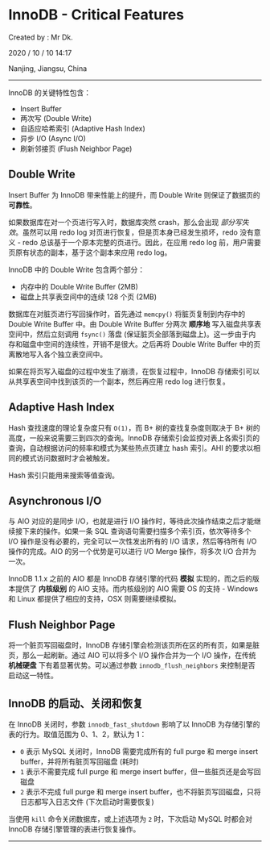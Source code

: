 # InnoDB - Critical Features

Created by : Mr Dk.

2020 / 10 / 10 14:17

Nanjing, Jiangsu, China

---

InnoDB 的关键特性包含：

* Insert Buffer
* 两次写 (Double Write)
* 自适应哈希索引 (Adaptive Hash Index)
* 异步 I/O (Async I/O)
* 刷新邻接页 (Flush Neighbor Page)

## Double Write

Insert Buffer 为 InnoDB 带来性能上的提升，而 Double Write 则保证了数据页的 **可靠性**。

如果数据库在对一个页进行写入时，数据库突然 crash，那么会出现 *部分写失效*。虽然可以用 redo log 对页进行恢复，但是页本身已经发生损坏，redo 没有意义 - redo 总该基于一个原本完整的页进行。因此，在应用 redo log 前，用户需要页原有状态的副本，基于这个副本来应用 redo log。

InnoDB 中的 Double Write 包含两个部分：

* 内存中的 Double Write Buffer (2MB)
* 磁盘上共享表空间中的连续 128 个页 (2MB)

数据库在对脏页进行写回操作时，首先通过 `memcpy()` 将脏页复制到内存中的 Double Write Buffer 中。由 Double Write Buffer 分两次 **顺序地** 写入磁盘共享表空间中，然后立刻调用 `fsync()` 落盘 (保证脏页全部落到磁盘上)。这一步由于内存和磁盘中空间的连续性，开销不是很大。之后再将 Double Write Buffer 中的页离散地写入各个独立表空间中。

如果在将页写入磁盘的过程中发生了崩溃，在恢复过程中，InnoDB 存储索引可以从共享表空间中找到该页的一个副本，然后再应用 redo log 进行恢复。

## Adaptive Hash Index

Hash 查找速度的理论复杂度只有 `O(1)`，而 B+ 树的查找复杂度则取决于 B+ 树的高度，一般来说需要三到四次的查询。InnoDB 存储索引会监控对表上各索引页的查询，自动根据访问的频率和模式为某些热点页建立 hash 索引。AHI 的要求以相同的模式访问数据时才会被触发。

Hash 索引只能用来搜索等值查询。

## Asynchronous I/O

与 AIO 对应的是同步 I/O，也就是进行 I/O 操作时，等待此次操作结束之后才能继续接下来的操作。如果一条 SQL 查询语句需要扫描多个索引页，依次等待多个 I/O 操作是没有必要的，完全可以一次性发出所有的 I/O 请求，然后等待所有 I/O 操作的完成。AIO 的另一个优势是可以进行 I/O Merge 操作，将多次 I/O 合并为一次。

InnoDB 1.1.x 之前的 AIO 都是 InnoDB 存储引擎的代码 **模拟** 实现的，而之后的版本提供了 **内核级别** 的 AIO 支持。而内核级别的 AIO 需要 OS 的支持 - Windows 和 Linux 都提供了相应的支持，OSX 则需要继续模拟。

## Flush Neighbor Page

将一个脏页写回磁盘时，InnoDB 存储引擎会检测该页所在区的所有页，如果是脏页，那么一起刷新。通过 AIO 可以将多个 I/O 操作合并为一个 I/O 操作，在传统 **机械硬盘** 下有着显著优势。可以通过参数 `innodb_flush_neighbors` 来控制是否启动这一特性。

## InnoDB 的启动、关闭和恢复

在 InnoDB 关闭时，参数 `innodb_fast_shutdown` 影响了以 InnoDB 为存储引擎的表的行为。取值范围为 0、1、2，默认为 1：

* `0` 表示 MySQL 关闭时，InnoDB 需要完成所有的 full purge 和 merge insert buffer，并将所有脏页写回磁盘 (耗时)
* `1` 表示不需要完成 full purge 和 merge insert buffer，但一些脏页还是会写回磁盘
* `2` 表示不完成 full purge 和 merge insert buffer，也不将脏页写回磁盘，只将日志都写入日志文件 (下次启动时需要恢复)

当使用 `kill` 命令关闭数据库，或上述选项为 `2` 时，下次启动 MySQL 时都会对 InnoDB 存储引擎管理的表进行恢复操作。

---

